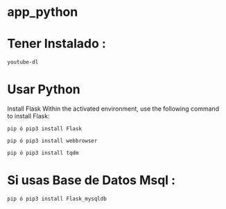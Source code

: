 # app_python

# Tener Instalado :  
    youtube-dl

# Usar Python

Install Flask
Within the activated environment, use the following command to install Flask:

    pip ó pip3 install Flask

    pip ó pip3 install webbrowser

    pip ó pip3 install tqdm

# Si usas Base de Datos Msql :

    pip ó pip3 install Flask_mysqldb


